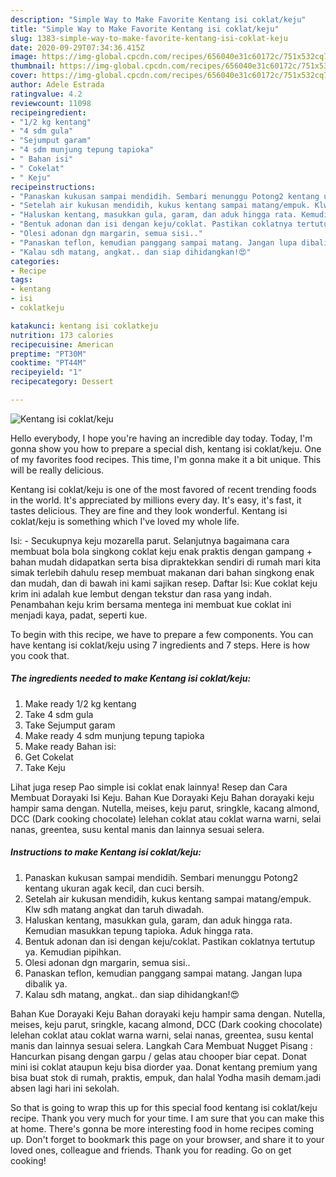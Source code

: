 ```yaml
---
description: "Simple Way to Make Favorite Kentang isi coklat/keju"
title: "Simple Way to Make Favorite Kentang isi coklat/keju"
slug: 1383-simple-way-to-make-favorite-kentang-isi-coklat-keju
date: 2020-09-29T07:34:36.415Z
image: https://img-global.cpcdn.com/recipes/656040e31c60172c/751x532cq70/kentang-isi-coklatkeju-foto-resep-utama.jpg
thumbnail: https://img-global.cpcdn.com/recipes/656040e31c60172c/751x532cq70/kentang-isi-coklatkeju-foto-resep-utama.jpg
cover: https://img-global.cpcdn.com/recipes/656040e31c60172c/751x532cq70/kentang-isi-coklatkeju-foto-resep-utama.jpg
author: Adele Estrada
ratingvalue: 4.2
reviewcount: 11098
recipeingredient:
- "1/2 kg kentang"
- "4 sdm gula"
- "Sejumput garam"
- "4 sdm munjung tepung tapioka"
- " Bahan isi"
- " Cokelat"
- " Keju"
recipeinstructions:
- "Panaskan kukusan sampai mendidih. Sembari menunggu Potong2 kentang ukuran agak kecil, dan cuci bersih."
- "Setelah air kukusan mendidih, kukus kentang sampai matang/empuk. Klw sdh matang angkat dan taruh diwadah."
- "Haluskan kentang, masukkan gula, garam, dan aduk hingga rata. Kemudian masukkan tepung tapioka. Aduk hingga rata."
- "Bentuk adonan dan isi dengan keju/coklat. Pastikan coklatnya tertutup ya. Kemudian pipihkan."
- "Olesi adonan dgn margarin, semua sisi.."
- "Panaskan teflon, kemudian panggang sampai matang. Jangan lupa dibalik ya."
- "Kalau sdh matang, angkat.. dan siap dihidangkan!😍"
categories:
- Recipe
tags:
- kentang
- isi
- coklatkeju

katakunci: kentang isi coklatkeju 
nutrition: 173 calories
recipecuisine: American
preptime: "PT30M"
cooktime: "PT44M"
recipeyield: "1"
recipecategory: Dessert

---
```



![Kentang isi coklat/keju](https://img-global.cpcdn.com/recipes/656040e31c60172c/751x532cq70/kentang-isi-coklatkeju-foto-resep-utama.jpg)

Hello everybody, I hope you're having an incredible day today. Today, I'm gonna show you how to prepare a special dish, kentang isi coklat/keju. One of my favorites food recipes. This time, I'm gonna make it a bit unique. This will be really delicious.

Kentang isi coklat/keju is one of the most favored of recent trending foods in the world. It's appreciated by millions every day. It's easy, it's fast, it tastes delicious. They are fine and they look wonderful. Kentang isi coklat/keju is something which I've loved my whole life.

Isi: - Secukupnya keju mozarella parut. Selanjutnya bagaimana cara membuat bola bola singkong coklat keju enak praktis dengan gampang + bahan mudah didapatkan serta bisa dipraktekkan sendiri di rumah mari kita simak terlebih dahulu resep membuat makanan dari bahan singkong enak dan mudah, dan di bawah ini kami sajikan resep. Daftar Isi: Kue coklat keju krim ini adalah kue lembut dengan tekstur dan rasa yang indah. Penambahan keju krim bersama mentega ini membuat kue coklat ini menjadi kaya, padat, seperti kue.


To begin with this recipe, we have to prepare a few components. You can have kentang isi coklat/keju using 7 ingredients and 7 steps. Here is how you cook that.

<!--inarticleads1-->

##### The ingredients needed to make Kentang isi coklat/keju:

1. Make ready 1/2 kg kentang
1. Take 4 sdm gula
1. Take Sejumput garam
1. Make ready 4 sdm munjung tepung tapioka
1. Make ready  Bahan isi:
1. Get  Cokelat
1. Take  Keju


Lihat juga resep Pao simple isi coklat enak lainnya! Resep dan Cara Membuat Dorayaki Isi Keju. Bahan Kue Dorayaki Keju Bahan dorayaki keju hampir sama dengan. Nutella, meises, keju parut, sringkle, kacang almond, DCC (Dark cooking chocolate) lelehan coklat atau coklat warna warni, selai nanas, greentea, susu kental manis dan lainnya sesuai selera. 

<!--inarticleads2-->

##### Instructions to make Kentang isi coklat/keju:

1. Panaskan kukusan sampai mendidih. Sembari menunggu Potong2 kentang ukuran agak kecil, dan cuci bersih.
1. Setelah air kukusan mendidih, kukus kentang sampai matang/empuk. Klw sdh matang angkat dan taruh diwadah.
1. Haluskan kentang, masukkan gula, garam, dan aduk hingga rata. Kemudian masukkan tepung tapioka. Aduk hingga rata.
1. Bentuk adonan dan isi dengan keju/coklat. Pastikan coklatnya tertutup ya. Kemudian pipihkan.
1. Olesi adonan dgn margarin, semua sisi..
1. Panaskan teflon, kemudian panggang sampai matang. Jangan lupa dibalik ya.
1. Kalau sdh matang, angkat.. dan siap dihidangkan!😍


Bahan Kue Dorayaki Keju Bahan dorayaki keju hampir sama dengan. Nutella, meises, keju parut, sringkle, kacang almond, DCC (Dark cooking chocolate) lelehan coklat atau coklat warna warni, selai nanas, greentea, susu kental manis dan lainnya sesuai selera. Langkah Cara Membuat Nugget Pisang : Hancurkan pisang dengan garpu / gelas atau chooper biar cepat. Donat mini isi coklat ataupun keju bisa diorder yaa. Donat kentang premium yang bisa buat stok di rumah, praktis, empuk, dan halal  Yodha masih demam.jadi absen lagi hari ini sekolah. 

So that is going to wrap this up for this special food kentang isi coklat/keju recipe. Thank you very much for your time. I am sure that you can make this at home. There's gonna be more interesting food in home recipes coming up. Don't forget to bookmark this page on your browser, and share it to your loved ones, colleague and friends. Thank you for reading. Go on get cooking!

